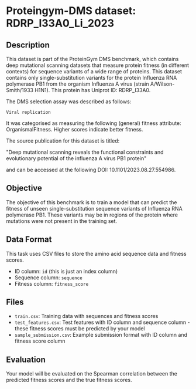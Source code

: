 
# Proteingym-DMS dataset: RDRP_I33A0_Li_2023

## Description

This dataset is part of the ProteinGym DMS benchmark, which contains deep mutational scanning datasets that measure
protein fitness (in different contexts) for sequence variants of a wide range of proteins. This dataset contains
only single-substitution variants for the protein Influenza RNA polymerase PB1 from the organism Influenza A virus (strain A/Wilson-Smith/1933 H1N1). This protein has Uniprot ID: RDRP_I33A0. 

The DMS selection assay was described as follows: 

    Viral replication

It was categorised as measuring the following (general) fitness attribute: OrganismalFitness. Higher scores indicate better fitness.

The source publication for this dataset is titled: 

"Deep mutational scanning reveals the functional constraints and evolutionary potential of the influenza A virus PB1 protein"

and can be accessed at the following DOI: 10.1101/2023.08.27.554986.

## Objective

The objective of this benchmark is to train a model that can predict the fitness of unseen single-substitution sequence variants of Influenza RNA polymerase PB1.
These variants may be in regions of the protein where mutations were not present in the training set.

## Data Format

This task uses CSV files to store the amino acid sequence data and fitness scores.
- ID column: `id` (this is just an index column)
- Sequence column: `sequence`
- Fitness column: `fitness_score`

## Files

- `train.csv`: Training data with sequences and fitness scores
- `test_features.csv`: Test features with ID column and sequence column - these fitness scores must be predicted by your model
- `sample_submission.csv`: Example submission format with ID column and fitness score column

## Evaluation

Your model will be evaluated on the Spearman correlation between the predicted fitness scores and the true fitness scores.
